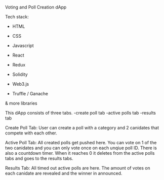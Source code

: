 Voting and Poll Creation dApp 

Tech stack:

+ HTML 

+ CSS 

+ Javascript 

+ React 

+ Redux

+ Solidity 

+ Web3.js  

+ Truffle / Ganache 

& more libraries

This dApp consists of three tabs. 
-create poll tab
-active polls tab
-results tab

Create Poll Tab:
User can create a poll with a category and 2 canidates that compete with each other.

Active Poll Tab:
All created polls get pushed here. You can vote on 1 of the two canidates and you can only vote once on each unqiue poll ID.
There is also a countdown timer. When it reaches 0 it deletes from the active polls tabs and goes to the results tabs.

Results Tab: 
All timed out active polls are here. The amount of votes on each canidate are revealed and the winner in announced.


